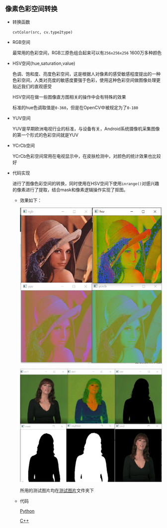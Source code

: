 ## 像素色彩空间转换     

* 转换函数      

    `cvtColor(src, cv.type2type)`       

* RGB空间    

    最常用的色彩空间，RGB三原色组合起来可以有`256x256x256` 1600万多种颜色      

* HSV空间(hue,saturation,value)       

    色调、饱和度、亮度色彩空间，这是根据人对像素的感受敏感程度提出的一种色彩空间，人类对亮度的敏感度要强于色彩，使用这种色彩空间做图像处理更贴近我们的直观感受       

    HSV空间在做一些图像直方图相关的操作中会有特殊的效果    

    标准的hue色调取值是`0-360`，但是在OpenCV中被规定为了`0-180`       

* YUV空间    

    YUV是早期欧洲电视行业的标准，与设备有关，Android系统摄像机采集图像的第一个形式的色彩空间就是YUV         

* YCrCb空间        

    YCrCb色彩空间常用在电视显示中，在皮肤检测中，对颜色的统计效果也比较好          

* 代码实现    

    进行了图像色彩空间的转换，同时使用在HSV空间下使用`inrange()`对感兴趣的像素进行了提取，结合mask和像素逻辑操作实现了抠图。   

    * 效果如下：    

        ![cvt](./image/cvt.png)     

        ![inrange](./image/inrange.png)       

        所用的测试图片均在[测试图片](./image)文件夹下    

     * 代码     

        [Python](./cvtColorSpace.py)              

        [C++]()    



    
